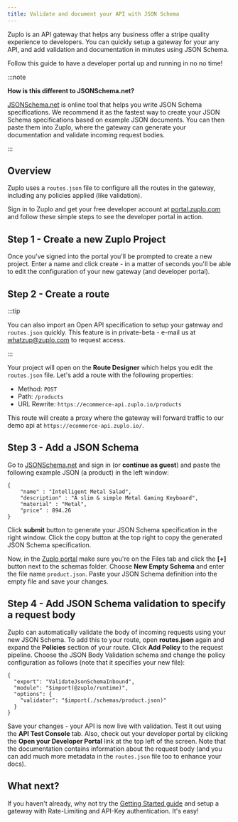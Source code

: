 ```yaml
---
title: Validate and document your API with JSON Schema
---
```


Zuplo is an API gateway that helps any business offer a stripe quality experience to developers. You can quickly setup a gateway for your any API, and add validation and documentation in minutes using JSON Schema.

Follow this guide to have a developer portal up and running in no no time!

:::note

**How is this different to JSONSchema.net?**

[JSONSchema.net](https://jsonschema.net/) is online tool that helps you write JSON Schema specifications. We recommend it as the fastest way to create your JSON Schema specifications based on example JSON documents. You can then paste them into Zuplo, where the gateway can generate your documentation and validate incoming request bodies.

:::

## Overview

Zuplo uses a `routes.json` file to configure all the routes in the gateway, including any policies applied (like validation).

Sign in to Zuplo and get your free developer account at [portal.zuplo.com](https://portal.zuplo.com) and follow these simple steps to see the developer portal in action.

## Step 1 - Create a new Zuplo Project

Once you've signed into the portal you'll be prompted to create a new project. Enter a name and click create - in a matter of seconds you'll be able to edit the configuration of your new gateway (and developer portal).

## Step 2 - Create a route

:::tip

You can also import an Open API specification to setup your gateway and `routes.json` quickly. This feature is in private-beta - e-mail us at [whatzup@zuplo.com](mailto:whatzup@zuplo.com) to request access.

:::

Your project will open on the **Route Designer** which helps you edit the `routes.json` file. Let's add a route with the following properties:

- Method: `POST`
- Path: `/products`
- URL Rewrite: `https://ecommerce-api.zuplo.io/products`

This route will create a proxy where the gateway will forward traffic to our demo api at `https://ecommerce-api.zuplo.io/`.

## Step 3 - Add a JSON Schema

Go to [JSONSchema.net](jsonschema.net) and sign in (or **continue as guest**) and paste the following example JSON (a product) in the left window:

```
{
    "name" : "Intelligent Metal Salad",
    "description" : "A slim & simple Metal Gaming Keyboard",
    "material" : "Metal",
    "price" : 894.26
}
```

Click **submit** button to generate your JSON Schema specification in the right window. Click the copy button at the top right to copy the generated JSON Schema specification.

Now, in the [Zuplo portal](portal.zuplo.com) make sure you're on the Files tab and click the **[+]** button next to the schemas folder. Choose **New Empty Schema** and enter the file name `product.json`. Paste your JSON Schema definition into the empty file and save your changes.

## Step 4 - Add JSON Schema validation to specify a request body

Zuplo can automatically validate the body of incoming requests using your new JSON Schema. To add this to your route, open **routes.json** again and expand the **Policies** section of your route. Click **Add Policy** to the request pipeline. Choose the JSON Body Validation schema and change the policy configuration as follows (note that it specifies your new file):

```
{
  "export": "ValidateJsonSchemaInbound",
  "module": "$import(@zuplo/runtime)",
  "options": {
    "validator": "$import(./schemas/product.json)"
  }
}
```

Save your changes - your API is now live with validation. Test it out using the **API Test Console** tab. Also, check out your developer portal by clicking the **Open your Developer Portal** link at the top left of the screen. Note that the documentation contains information about the request body (and you can add much more metadata in the `routes.json` file too to enhance your docs).

## What next?

If you haven't already, why not try the [Getting Started guide](https://www.zuplo.com/docs/overview/) and setup a gateway with Rate-Limiting and API-Key authentication. It's easy!
